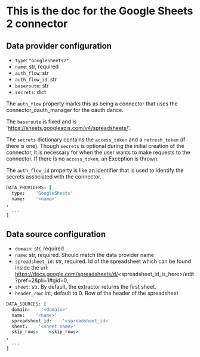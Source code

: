 # This is the doc for the Google Sheets 2 connector

## Data provider configuration

* `type`: `"GoogleSheets2"`
* `name`: str, required
* `auth_flow`: str
* `auth_flow_id`: str
* `baseroute`: str
* `secrets`: dict

The `auth_flow` property marks this as being a connector that uses the connector_oauth_manager for the oauth dance.

The `baseroute` is fixed and is 'https://sheets.googleapis.com/v4/spreadsheets/'.

The `secrets` dictionary contains the `access_token` and a `refresh_token` (if there is one). Though `secrets` is optional during the initial creation of the connector, it is necessary for when the user wants to make requests to the connector. If there is no `access_token`, an Exception is thrown.

The `auth_flow_id` property is like an identifier that is used to identify the secrets associated with the connector.


```coffee
DATA_PROVIDERS: [
  type:    'GoogleSheets'
  name:    '<name>'
,
  ...
]
```

## Data source configuration

* `domain`: str, required
* `name`: str, required. Should match the data provider name
* `spreadsheet_id`: str, required. Id of the spreadsheet which can be found inside
the url: https://docs.google.com/spreadsheets/d/<spreadsheet_id_is_here>/edit?pref=2&pli=1#gid=0,
* `sheet`: str. By default, the extractor returns the first sheet.
* `header_row`: int, default to 0. Row of the header of the spreadsheet


```coffee
DATA_SOURCES: [
  domain:    '<domain>'
  name:    '<name>'
  spreadsheet_id:    '<spreadsheet_id>'
  sheet:    '<sheet name>'
  skip_rows:    <skip_rows>
,
  ...
]
```